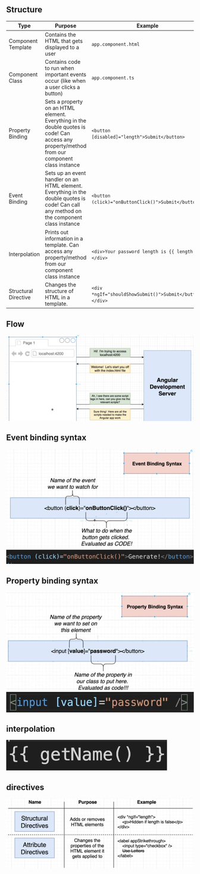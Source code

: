 ## Structure
| **Type**             | **Purpose**                                                                                           | **Example**                                                                 |
|----------------------|-------------------------------------------------------------------------------------------------------|------------------------------------------------------------------------------|
| Component Template   | Contains the HTML that gets displayed to a user                                                       | `app.component.html`                                                        |
| Component Class      | Contains code to run when important events occur (like when a user clicks a button)                   | `app.component.ts`                                                          |
| Property Binding     | Sets a property on an HTML element. Everything in the double quotes is code! Can access any property/method from our component class instance | `<button [disabled]="length">Submit</button>`              |
| Event Binding        | Sets up an event handler on an HTML element. Everything in the double quotes is code! Can call any method on the component class instance    | `<button (click)="onButtonClick()">Submit</button>`         |
| Interpolation        | Prints out information in a template. Can access any property/method from our component class instance | `<div>Your password length is {{ length }}</div>`            |
| Structural Directive | Changes the structure of HTML in a template.                                                          | `<div *ngIf="shouldShowSubmit()">Submit</button></div>`       |

## Flow
![alt text](flow.png)

## Event binding syntax
![alt text](event-binding-syntax.png)
![alt text](event-binding-syntax-1.png)

## Property binding syntax
![alt text](property-binding-syntax.png)
![alt text](property-binding-syntax-1.png)

## interpolation
![alt text](interpolation.png)

## directives
![alt text](directives.png)